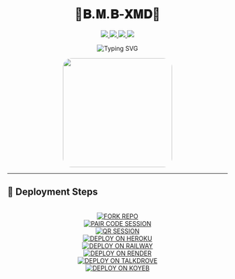 <h1 align="center">🚀𝐁.𝐌.𝐁-𝐗𝐌𝐃🚀</h1>

<p align="center">
  <a href="https://github.com/bmb200?tab=followers">
    <img src="https://img.shields.io/github/followers/bmb200?label=Followers&style=flat&color=007bff"/>
  </a>
  <a href="https://github.com/bmb200/B.M.B-XMD-V2/stargazers">
    <img src="https://img.shields.io/github/stars/bmb200/B.M.B-XMD-V2?style=flat&color=007bff"/>
  </a>
  <a href="https://github.com/bmb200/B.M.B-XMD-V2/fork">
    <img src="https://img.shields.io/github/forks/bmb200/B.M.B-XMD-V2?style=flat&color=007bff"/>
  </a>
  <a href="https://github.com/bmb200/B.M.B-XMD-V2/watchers">
    <img src="https://img.shields.io/github/watchers/bmb200/B.M.B-XMD-V2?label=Watching&style=flat&color=007bff"/>
  </a>
</p>

<p align="center">
  <img src="https://readme-typing-svg.demolab.com?font=Black+Ops+One&size=45&pause=1000&color=FF0000&center=true&vCenter=true&width=1000&lines=BMB-XMD+V4.0;Modern+Bot+Deployment+Guide" alt="Typing SVG" />
</p>

<div align="center">
  <img src="https://files.catbox.moe/ik2vqs.jpg" width="250" style="border-radius: 20px;" />
</div>

---

## 🚀 Deployment Steps

<div align="center">

  <br/>

  <a href="https://github.com/bmb200/B.M.B-XMD-V2/fork">
    <img title="FORK REPO" src="https://img.shields.io/badge/🔁_FORK_REPO-000000?style=flat&logo=github&logoColor=white&color=orange" />
  </a>

  <br/>

  <a href="https://session-bmb-code.onrender.com/">
    <img title="PAIR CODE SESSION" src="https://img.shields.io/badge/🔐_PAIR_CODE_SESSION-000000?style=flat&logo=codepen&logoColor=white&color=purple" />
  </a>

  <br/>

  <a href="https://session-bmb-code.onrender.com/pair">
    <img title="QR SESSION" src="https://img.shields.io/badge/📷_SCAN_QR_SESSION-000000?style=flat&logo=codepen&logoColor=white&color=blue" />
  </a>

  <br/>

  <a href="https://dashboard.heroku.com/new?template=https://github.com/novaxmd/NOVA-XMD/tree/main">
    <img title="DEPLOY ON HEROKU" src="https://img.shields.io/badge/🚀_HEROKU_DEPLOY-000000?style=flat&logo=heroku&logoColor=white&color=6971FF" />
  </a>

  <br/>

  <a href="https://railway.app/new">
    <img title="DEPLOY ON RAILWAY" src="https://img.shields.io/badge/🚄_RAILWAY_DEPLOY-000000?style=flat&logo=railway&logoColor=white&color=orange" />
  </a>

  <br/>

  <a href="https://dashboard.render.com/web/new">
    <img title="DEPLOY ON RENDER" src="https://img.shields.io/badge/🚀_RENDER_DEPLOY-000000?style=flat&logo=render&logoColor=white&color=61DAFB" />
  </a>

  <br/>

  <a href="https://talkdrove.com/share-bot/11">
    <img title="DEPLOY ON TALKDROVE" src="https://img.shields.io/badge/📤_TALKDROVE_DEPLOY-000000?style=flat&logo=telegram&logoColor=white&color=FF004D" />
  </a>

  <br/>

  <a href="https://app.koyeb.com">
    <img title="DEPLOY ON KOYEB" src="https://img.shields.io/badge/⚙️_KOYEB_DEPLOY-000000?style=flat&logo=koyeb&logoColor=white&color=FF009D" />
  </a>

</div>
